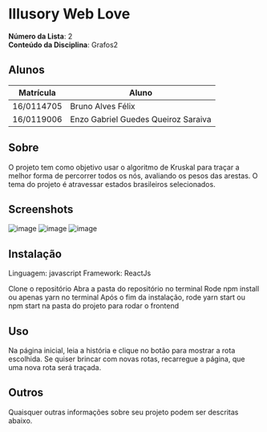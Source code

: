 # Illusory Web Love

**Número da Lista**: 2<br>
**Conteúdo da Disciplina**: Grafos2<br>

## Alunos
|Matrícula | Aluno |
| -- | -- |
| 16/0114705  |  Bruno Alves Félix |
| 16/0119006  |  Enzo Gabriel Guedes Queiroz Saraiva |

## Sobre 
O projeto tem como objetivo usar o algoritmo de Kruskal para traçar a melhor forma de percorrer todos os nós, avaliando os pesos das arestas. O tema do projeto é atravessar estados brasileiros selecionados.

## Screenshots
![image](https://user-images.githubusercontent.com/38733364/178409955-edaef9c5-3250-41f6-8a0c-ca9e7f9f489b.png)
![image](https://user-images.githubusercontent.com/38733364/178409987-21f8aa2d-30a6-4570-b348-a2ae341ccfad.png)
![image](https://user-images.githubusercontent.com/38733364/178410032-29a02bce-03d0-4ac2-8e01-dca486b1e597.png)

## Instalação 
Linguagem: javascript
Framework: ReactJs

Clone o repositório
Abra a pasta do repositório no terminal
Rode npm install ou apenas yarn no terminal
Após o fim da instalação, rode yarn start ou npm start na pasta do projeto para rodar o frontend

## Uso 
Na página inicial, leia a história e clique no botão para mostrar a rota escolhida. Se quiser brincar com novas rotas, recarregue a página, que uma nova rota será traçada.

## Outros 
Quaisquer outras informações sobre seu projeto podem ser descritas abaixo.




